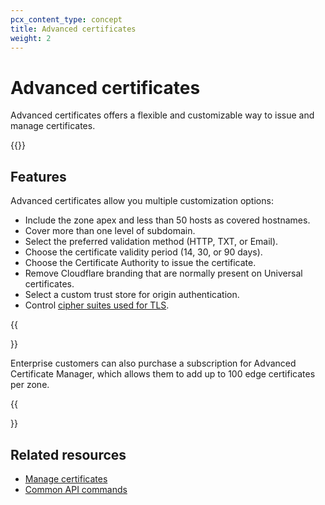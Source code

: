 ```yaml
---
pcx_content_type: concept
title: Advanced certificates
weight: 2
---
```


# Advanced certificates

Advanced certificates offers a flexible and customizable way to issue and manage certificates.

{{<render file="_acm-definition.md">}}

## Features

Advanced certificates allow you multiple customization options:

*   Include the zone apex and less than 50 hosts as covered hostnames.
*   Cover more than one level of subdomain.
*   Select the preferred validation method (HTTP, TXT, or Email).
*   Choose the certificate validity period (14, 30, or 90 days).
*   Choose the Certificate Authority to issue the certificate.
*   Remove Cloudflare branding that are normally present on Universal certificates.
*   Select a custom trust store for origin authentication.
*   Control [cipher suites used for TLS](/ssl/reference/cipher-suites/disable-cipher-suites/).

{{<Aside type="note">}}

Enterprise customers can also purchase a subscription for Advanced Certificate Manager, which allows them to add up to 100 edge certificates per zone.

{{</Aside>}}

## Related resources

*   [Manage certificates](/ssl/edge-certificates/advanced-certificate-manager/manage-certificates/)
*   [Common API commands](/ssl/edge-certificates/advanced-certificate-manager/api-commands/)
